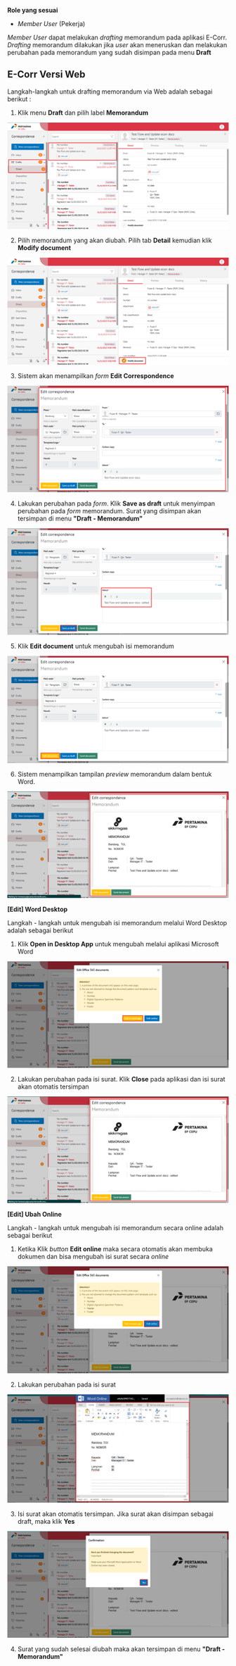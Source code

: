 **Role yang sesuai**

- _Member User_ (Pekerja)

_Member User_ dapat melakukan _drafting_ memorandum pada aplikasi E-Corr. _Drafting_ memorandum dilakukan jika _user_ akan meneruskan dan melakukan perubahan pada memorandum yang sudah disimpan pada menu **Draft**

## **E-Corr Versi Web**

Langkah-langkah untuk drafting memorandum via Web adalah sebagai berikut :

1. Klik menu **Draft** dan pilih label **Memorandum**

![gambar](Memorandum/MM_Web/MM_8.png)

2. Pilih memorandum yang akan diubah. Pilih tab **Detail** kemudian klik **Modify document**

![gambar](Memorandum/MM_Web/MM_9.png)

3. Sistem akan menampilkan _form_ **Edit Correspondence**

![gambar](Memorandum/MM_Web/MM_10.png)

4. Lakukan perubahan pada _form_. Klik **Save as draft** untuk menyimpan perubahan pada _form_ memorandum. Surat yang disimpan akan tersimpan di menu **"Draft - Memorandum"**

![gambar](Memorandum/MM_Web/MM-11.png)

5. Klik **Edit document** untuk mengubah isi memorandum

![gambar](Memorandum/MM_Web/MM-12.png)

6. Sistem menampilkan tampilan _preview_ memorandum dalam bentuk Word.

![gambar](Memorandum/MM_Web/MM-16.png)

**[Edit] Word Desktop**

Langkah - langkah untuk mengubah isi memorandum melalui Word Desktop adalah sebagai berikut

1. Klik **Open in Desktop App** untuk mengubah melalui aplikasi Microsoft Word

![gambar](Memorandum/MM_Web/MM-15.png)

2. Lakukan perubahan pada isi surat. Klik **Close** pada aplikasi dan isi surat akan otomatis tersimpan

![gambar](Memorandum/MM_Web/MM-16.png)

**[Edit] Ubah Online**

Langkah - langkah untuk mengubah isi memorandum secara online adalah sebagai berikut

1. Ketika Klik _button_ **Edit online** maka secara otomatis akan membuka dokumen dan bisa mengubah isi surat secara _online_

![gambar](Memorandum/MM_Web/MM-17.png)

2. Lakukan perubahan pada isi surat

![gambar](Memorandum/MM_Web/MM-13.png)

3. Isi surat akan otomatis tersimpan. Jika surat akan disimpan sebagai draft, maka klik **Yes**

![gambar](Memorandum/MM_Web/MM-18.png)

4. Surat yang sudah selesai diubah maka akan tersimpan di menu **"Draft - Memorandum"**


